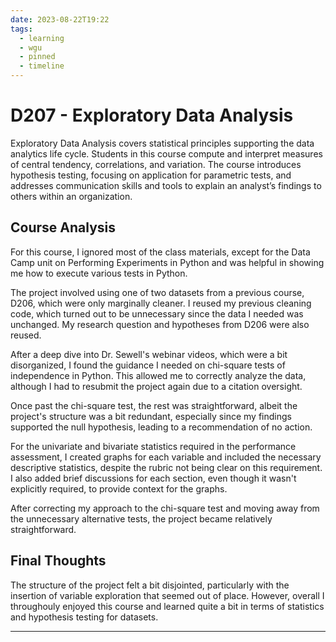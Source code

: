 ```yaml
---
date: 2023-08-22T19:22
tags:
  - learning
  - wgu
  - pinned
  - timeline
---
```


# D207 - Exploratory Data Analysis

Exploratory Data Analysis covers statistical principles supporting the data analytics life cycle. 
Students in this course compute and interpret measures of central tendency, correlations, and variation. 
The course introduces hypothesis testing, focusing on application for parametric tests, and addresses communication skills and tools to explain an analyst’s findings to others within an organization.

## Course Analysis
For this course, I ignored most of the class materials, except for the Data Camp unit on Performing Experiments in Python and was helpful in showing me how to execute various tests in Python.

The project involved using one of two datasets from a previous course, D206, which were only marginally cleaner. I reused my previous cleaning code, which turned out to be unnecessary since the data I needed was unchanged. My research question and hypotheses from D206 were also reused.

After a deep dive into Dr. Sewell's webinar videos, which were a bit disorganized, I found the guidance I needed on chi-square tests of independence in Python. This allowed me to correctly analyze the data, although I had to resubmit the project again due to a citation oversight.

Once past the chi-square test, the rest was straightforward, albeit the project's structure was a bit redundant, especially since my findings supported the null hypothesis, leading to a recommendation of no action.

For the univariate and bivariate statistics required in the performance assessment, I created graphs for each variable and included the necessary descriptive statistics, despite the rubric not being clear on this requirement. I also added brief discussions for each section, even though it wasn't explicitly required, to provide context for the graphs.

After correcting my approach to the chi-square test and moving away from the unnecessary alternative tests, the project became relatively straightforward.


## Final Thoughts
The structure of the project felt a bit disjointed, particularly with the insertion of variable exploration that seemed out of place. However, overall I throughouly enjoyed this course and learned quite a bit in terms of statistics and hypothesis testing for datasets.


<hr />
